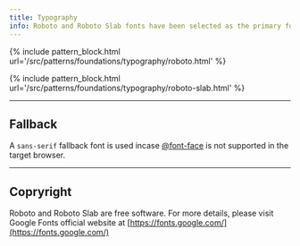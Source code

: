 ```yaml
---
title: Typography
info: Roboto and Roboto Slab fonts have been selected as the primary fonts for this system.
---
```


{% include pattern_block.html url='/src/patterns/foundations/typography/roboto.html' %}

{% include pattern_block.html url='/src/patterns/foundations/typography/roboto-slab.html' %}

---

## Fallback

A `sans-serif` fallback font is used incase [@font-face](https://www.w3schools.com/cssref/css3_pr_font-face_rule.asp) is not supported in the target browser.

---

## Copryright

Roboto and Roboto Slab are free software. For more details, please visit Google Fonts official website at [https://fonts.google.com/](https://fonts.google.com/)
